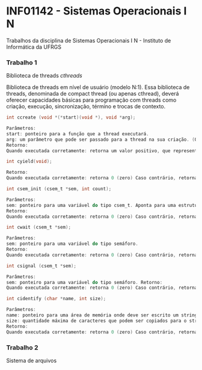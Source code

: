 # INF01142 - Sistemas Operacionais I N
Trabalhos da disciplina de Sistemas Operacionais I N - Instituto de Informática da UFRGS

### Trabalho 1
Biblioteca de threads *cthreads*

Biblioteca de threads em nível de usuário (modelo N:1). Essa biblioteca de threads, denominada de compact thread (ou apenas cthread), deverá oferecer capacidades básicas para programação com threads como criação, execução, sincronização, término e trocas de contexto.

```c
int ccreate (void *(*start)(void *), void *arg);

Parâmetros:
start: ponteiro para a função que a thread executará.
arg: um parâmetro que pode ser passado para a thread na sua criação. (Obs.: é um único parâmetro. Se for necessário passar mais de um valor deve-se empregar um ponteiro para uma struct)
Retorno:
Quando executada corretamente: retorna um valor positivo, que representa o identificador da thread criada Caso contrário, retorna um valor negativo.
```

```c
int cyield(void);

Retorno:
Quando executada corretamente: retorna 0 (zero) Caso contrário, retorna um valor negativo.
```

```c
int csem_init (csem_t *sem, int count);

Parâmetros:
sem: ponteiro para uma variável do tipo csem_t. Aponta para uma estrutura de dados que representa a variável semáforo. count: valor a ser usado na inicialização do semáforo. Representa a quantidade de recursos controlador pelo semáforo.
Retorno:
Quando executada corretamente: retorna 0 (zero) Caso contrário, retorna um valor negativo.
```

```c
int cwait (csem_t *sem);

Parâmetros:
sem: ponteiro para uma variável do tipo semáforo.
Retorno:
Quando executada corretamente: retorna 0 (zero) Caso contrário, retorna um valor negativo.
```

```c
int csignal (csem_t *sem);

Parâmetros:
sem: ponteiro para uma variável do tipo semáforo. Retorno:
Quando executada corretamente: retorna 0 (zero) Caso contrário, retorna um valor negativo.
```

```c
int cidentify (char *name, int size);

Parâmetros:
name: ponteiro para uma área de memória onde deve ser escrito um string que contém os nomes dos componentes do grupo e seus números de cartão. Deve ser uma linha por componente.
size: quantidade máxima de caracteres que podem ser copiados para o string de identificação dos componentes do grupo.
Retorno:
Quando executada corretamente: retorna 0 (zero) Caso contrário, retorna um valor negativo.
```

### Trabalho 2
Sistema de arquivos